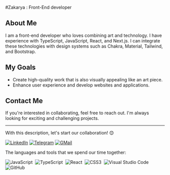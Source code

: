 
#Zakarya : Front-End developer

## About Me
I am a front-end developer who loves combining art and technology. I have experience with TypeScript, JavaScript, React, and Next.js. I can integrate these technologies with design systems such as Chakra, Material, Tailwind, and Bootstrap.

## My Goals
- Create high-quality work that is also visually appealing like an art piece.
- Enhance user experience and develop websites and applications.

## Contact Me
If you're interested in collaborating, feel free to reach out. I'm always looking for exciting and challenging projects.

---

With this description, let's start our collaboration! 😊

[![LinkedIn](https://img.shields.io/badge/linkedin-f0f0f0?&style=for-the-badge&logo=linkedin&logoColor=white&color=0e76a8)](www.linkedin.com/in/pwzakarya)
[![Telegram](https://img.shields.io/badge/telegram-f0f0f0?&style=for-the-badge&logoColor=white&logo=telegram)](https://t.me/ProgrammingWithZakarya)
[![GMail](https://img.shields.io/badge/gmail-f0f0f0?&style=for-the-badge&logo=gmail&logoColor=white&color=ea4335)](mailto:hasanzadahzakarya@gmail.com)

<!--
[![Stackoverflow](https://img.shields.io/badge/stackoverflow-%23F28032.svg?&style=for-the-badge&logo=stackoverflow&logoColor=white)](https://)
[![](https://img.shields.io/badge/personal%20blog-f0f0f0?&style=for-the-badge&logoColor=white&color=1a1d24)]() -->

<!-- <img src="https://github-readme-stats.vercel.app/api?username=alin11&theme=algolia" height="180" /> <img src="https://github-readme-stats.vercel.app/api/top-langs/?username=alin11&layout=compact&theme=algolia" height="180" /> -->

The languages and tools that we spend our time together:

![JavaScript](https://img.shields.io/badge/-JavaScript-05122A?style=flat&logo=javascript)&nbsp;
![TypeScript](https://img.shields.io/badge/-TypeScript-05122A?style=flat&logo=TypeScript)&nbsp;
![React](https://img.shields.io/badge/-React-05122A?style=flat&logo=react)&nbsp;
![CSS3](https://img.shields.io/badge/-CSS3-05122A?style=flat&logo=CSS3&logoColor=1572B6)&nbsp;
![Visual Studio Code](https://img.shields.io/badge/-Visual%20Studio%20Code-05122A?style=flat&logo=visual-studio-code&logoColor=007ACC)&nbsp;
![GitHub](https://img.shields.io/badge/-GitHub-05122A?style=flat&logo=github)&nbsp;
